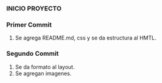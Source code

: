 ### INICIO PROYECTO

### Primer Commit

1.  Se agrega README.md, css y se da estructura al HMTL.

### Segundo Commit

1. Se da formato al layout.
2. Se agregan imagenes.
